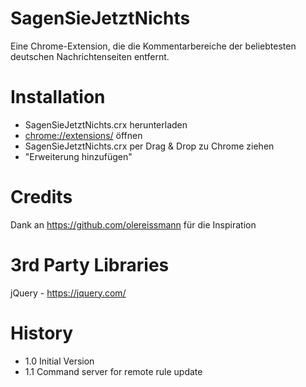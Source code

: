 # SagenSieJetztNichts
Eine Chrome-Extension, die die Kommentarbereiche der beliebtesten deutschen Nachrichtenseiten entfernt.

# Installation
- SagenSieJetztNichts.crx herunterladen 
- [chrome://extensions/](chrome://extensions/) öffnen
- SagenSieJetztNichts.crx per Drag & Drop zu Chrome ziehen
- "Erweiterung hinzufügen"

# Credits
Dank an https://github.com/olereissmann für die Inspiration

# 3rd Party Libraries
jQuery - https://jquery.com/

# History
- 1.0 Initial Version
- 1.1 Command server for remote rule update